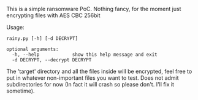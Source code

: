 This is a simple ransomware PoC. Nothing fancy, for the moment just encrypting files with AES CBC 256bit

Usage: 
```
rainy.py [-h] [-d DECRYPT]

optional arguments:
  -h, --help            show this help message and exit
  -d DECRYPT, --decrypt DECRYPT
````

The 'target' directory and all the files inside will be encrypted, feel free to put in whatever non-important files you want to test.
Does not admit subdirectories for now (In fact it will crash so please don't. I'll fix it sometime).
